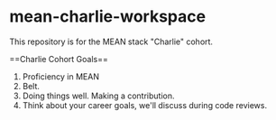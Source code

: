 # mean-charlie-workspace
This repository is for the MEAN stack "Charlie" cohort.

==Charlie Cohort Goals==
1. Proficiency in MEAN
2. Belt.
3. Doing things well. Making a contribution.
4. Think about your career goals, we'll discuss during code reviews.

